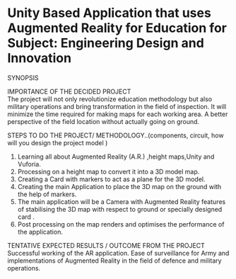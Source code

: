 # Unity Based Application that uses Augmented Reality for Education for Subject: Engineering Design and Innovation

SYNOPSIS

IMPORTANCE OF THE  DECIDED PROJECT  		
The project will not only revolutionize education methodology but also military operations and bring transformation in the field of inspection. It will minimize the time required for making maps for each working area. A better perspective of the field location without actually going on ground.


STEPS TO DO THE PROJECT/ METHODOLOGY..(components, circuit, how will you design the project model )
1. Learning all about Augmented Reality (A.R.) ,height maps,Unity and Vuforia.
2. Processing on a height map to convert it into a 3D model map.
3. Creating a Card with markers to act as a plane for the 3D model.
4. Creating the main Application to place the 3D map on the ground with the help of markers.
5. The main application will be a Camera with Augmented Reality features of stabilising the 3D map with respect to ground or specially designed card .
6. Post processing on the map renders and optimises the performance of the application.



TENTATIVE EXPECTED RESULTS / OUTCOME FROM THE PROJECT  
Successful working of the AR application. Ease of surveillance for Army and implementations of Augmented Reality in the field of defence and military operations. 

